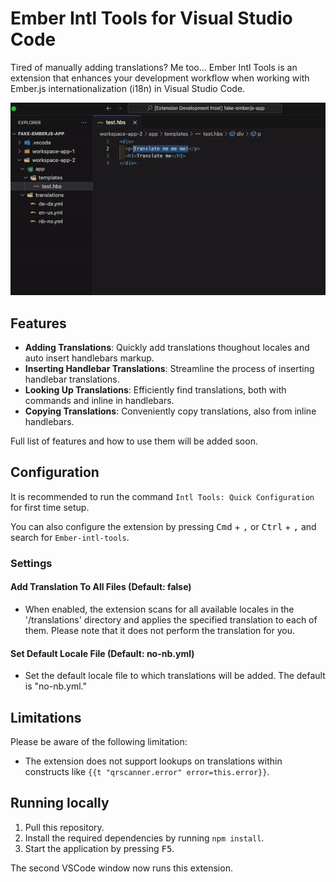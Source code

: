 # Ember Intl Tools for Visual Studio Code

Tired of manually adding translations? Me too... Ember Intl Tools is an extension that enhances your development workflow when working with Ember.js internationalization (i18n) in Visual Studio Code.

![gif](./demonstration.gif)

## Features

- **Adding Translations**: Quickly add translations thoughout locales and auto insert handlebars markup.
- **Inserting Handlebar Translations**: Streamline the process of inserting handlebar translations.
- **Looking Up Translations**: Efficiently find translations, both with commands and inline in handlebars.
- **Copying Translations**: Conveniently copy translations, also from inline handlebars.

Full list of features and how to use them will be added soon.

## Configuration

It is recommended to run the command `Intl Tools: Quick Configuration` for first time setup.

You can also configure the extension by pressing <kbd>Cmd</kbd> + <kbd>,</kbd> or <kbd>Ctrl</kbd> + <kbd>,</kbd> and search for `Ember-intl-tools`.

### Settings

#### Add Translation To All Files (Default: false)

- When enabled, the extension scans for all available locales in the '/translations' directory and applies the specified translation to each of them. Please note that it does not perform the translation for you.

#### Set Default Locale File (Default: no-nb.yml)

- Set the default locale file to which translations will be added. The default is "no-nb.yml."

## Limitations

Please be aware of the following limitation:

- The extension does not support lookups on translations within constructs like `{{t "qrscanner.error" error=this.error}}`.

## Running locally

1. Pull this repository.
1. Install the required dependencies by running `npm install`.
1. Start the application by pressing <kbd>F5</kbd>.

The second VSCode window now runs this extension.
